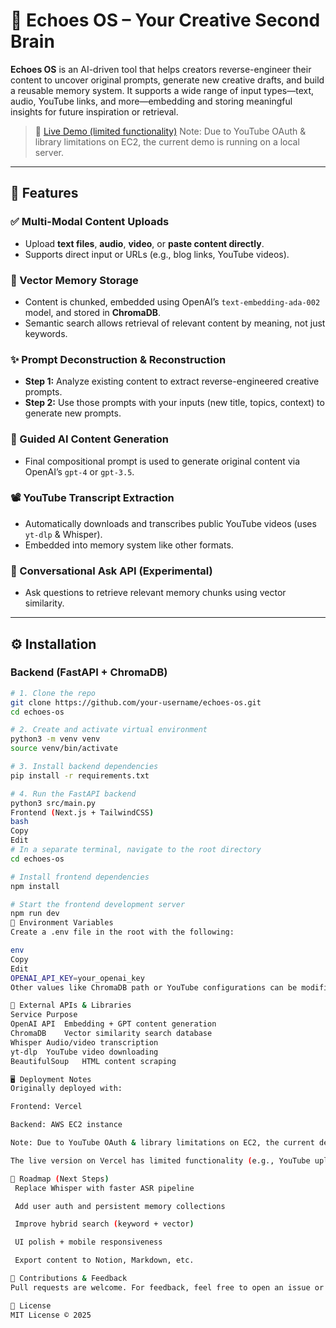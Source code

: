 # 🧠 Echoes OS – Your Creative Second Brain

**Echoes OS** is an AI-driven tool that helps creators reverse-engineer their content to uncover original prompts, generate new creative drafts, and build a reusable memory system. It supports a wide range of input types—text, audio, YouTube links, and more—embedding and storing meaningful insights for future inspiration or retrieval.

> 🔗 [Live Demo (limited functionality)](https://echoes-os-demo.vercel.app)
Note: Due to YouTube OAuth & library limitations on EC2, the current demo is running on a local server.
---

## 🚀 Features

### ✅ Multi-Modal Content Uploads
- Upload **text files**, **audio**, **video**, or **paste content directly**.
- Supports direct input or URLs (e.g., blog links, YouTube videos).

### 🧠 Vector Memory Storage
- Content is chunked, embedded using OpenAI’s `text-embedding-ada-002` model, and stored in **ChromaDB**.
- Semantic search allows retrieval of relevant content by meaning, not just keywords.

### ✨ Prompt Deconstruction & Reconstruction
- **Step 1:** Analyze existing content to extract reverse-engineered creative prompts.
- **Step 2:** Use those prompts with your inputs (new title, topics, context) to generate new prompts.

### 📝 Guided AI Content Generation
- Final compositional prompt is used to generate original content via OpenAI’s `gpt-4` or `gpt-3.5`.

### 📽️ YouTube Transcript Extraction
- Automatically downloads and transcribes public YouTube videos (uses `yt-dlp` & Whisper).
- Embedded into memory system like other formats.

### 🔎 Conversational Ask API (Experimental)
- Ask questions to retrieve relevant memory chunks using vector similarity.

---

## ⚙️ Installation

### Backend (FastAPI + ChromaDB)
```bash
# 1. Clone the repo
git clone https://github.com/your-username/echoes-os.git
cd echoes-os

# 2. Create and activate virtual environment
python3 -m venv venv
source venv/bin/activate

# 3. Install backend dependencies
pip install -r requirements.txt

# 4. Run the FastAPI backend
python3 src/main.py
Frontend (Next.js + TailwindCSS)
bash
Copy
Edit
# In a separate terminal, navigate to the root directory
cd echoes-os

# Install frontend dependencies
npm install

# Start the frontend development server
npm run dev
🔐 Environment Variables
Create a .env file in the root with the following:

env
Copy
Edit
OPENAI_API_KEY=your_openai_key
Other values like ChromaDB path or YouTube configurations can be modified in their respective service files.

📡 External APIs & Libraries
Service	Purpose
OpenAI API	Embedding + GPT content generation
ChromaDB	Vector similarity search database
Whisper	Audio/video transcription
yt-dlp	YouTube video downloading
BeautifulSoup	HTML content scraping

🖥️ Deployment Notes
Originally deployed with:

Frontend: Vercel

Backend: AWS EC2 instance

Note: Due to YouTube OAuth & library limitations on EC2, the current demo is running on a local server.

The live version on Vercel has limited functionality (e.g., YouTube upload is disabled).

📎 Roadmap (Next Steps)
 Replace Whisper with faster ASR pipeline

 Add user auth and persistent memory collections

 Improve hybrid search (keyword + vector)

 UI polish + mobile responsiveness

 Export content to Notion, Markdown, etc.

🤝 Contributions & Feedback
Pull requests are welcome. For feedback, feel free to open an issue or connect via LinkedIn.

📄 License
MIT License © 2025
